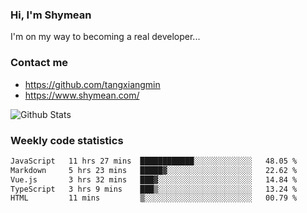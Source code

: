 ### Hi, I'm Shymean

I'm on my way to becoming a real developer...

### Contact me

- <https://github.com/tangxiangmin>
- <https://www.shymean.com/>

![Github Stats](https://github-readme-stats.vercel.app/api?username=tangxiangmin&show_icons=true&theme=dark)


###  Weekly code statistics

<!--START_SECTION:waka-->

```txt
JavaScript   11 hrs 27 mins  ████████████░░░░░░░░░░░░░   48.05 %
Markdown     5 hrs 23 mins   █████▓░░░░░░░░░░░░░░░░░░░   22.62 %
Vue.js       3 hrs 32 mins   ███▓░░░░░░░░░░░░░░░░░░░░░   14.84 %
TypeScript   3 hrs 9 mins    ███▒░░░░░░░░░░░░░░░░░░░░░   13.24 %
HTML         11 mins         ▒░░░░░░░░░░░░░░░░░░░░░░░░   00.79 %
```

<!--END_SECTION:waka-->